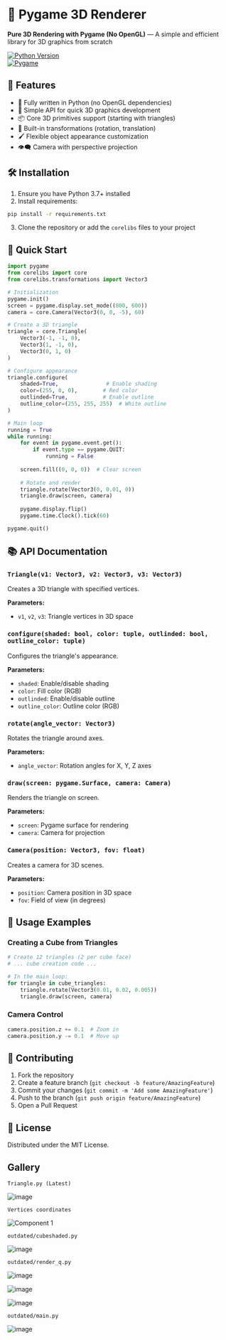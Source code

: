 # 🚀 Pygame 3D Renderer  

**Pure 3D Rendering with Pygame (No OpenGL)** — A simple and efficient library for 3D graphics from scratch  

[![Python Version](https://img.shields.io/badge/python-3.7+-blue.svg)](https://www.python.org/downloads/)  
[![Pygame](https://img.shields.io/badge/pygame-2.0+-green.svg)](https://www.pygame.org/news)  

## 🌟 Features  

- 🐍 Fully written in Python (no OpenGL dependencies)  
- 🎨 Simple API for quick 3D graphics development  
- 📦 Core 3D primitives support (starting with triangles)  
- 🔄 Built-in transformations (rotation, translation)  
- 🖌️ Flexible object appearance customization  
- 👁️‍🗨️ Camera with perspective projection  

## 🛠 Installation  

1. Ensure you have Python 3.7+ installed  
2. Install requirements:  

```bash  
pip install -r requirements.txt
```  

3. Clone the repository or add the `corelibs` files to your project  

## 🏁 Quick Start  

```python  
import pygame  
from corelibs import core  
from corelibs.transformations import Vector3  

# Initialization  
pygame.init()  
screen = pygame.display.set_mode((800, 600))  
camera = core.Camera(Vector3(0, 0, -5), 60)  

# Create a 3D triangle  
triangle = core.Triangle(  
    Vector3(-1, -1, 0),  
    Vector3(1, -1, 0),  
    Vector3(0, 1, 0)  
)  

# Configure appearance  
triangle.configure(  
    shaded=True,               # Enable shading  
    color=(255, 0, 0),        # Red color  
    outlinded=True,           # Enable outline  
    outline_color=(255, 255, 255)  # White outline  
)  

# Main loop  
running = True  
while running:  
    for event in pygame.event.get():  
        if event.type == pygame.QUIT:  
            running = False  
    
    screen.fill((0, 0, 0))  # Clear screen  
    
    # Rotate and render  
    triangle.rotate(Vector3(0, 0.01, 0))  
    triangle.draw(screen, camera)  
    
    pygame.display.flip()  
    pygame.time.Clock().tick(60)  

pygame.quit()  
```  

## 📚 API Documentation  

### `Triangle(v1: Vector3, v2: Vector3, v3: Vector3)`  
Creates a 3D triangle with specified vertices.  

**Parameters:**  
- `v1`, `v2`, `v3`: Triangle vertices in 3D space  

### `configure(shaded: bool, color: tuple, outlinded: bool, outline_color: tuple)`  
Configures the triangle's appearance.  

**Parameters:**  
- `shaded`: Enable/disable shading  
- `color`: Fill color (RGB)  
- `outlinded`: Enable/disable outline  
- `outline_color`: Outline color (RGB)  

### `rotate(angle_vector: Vector3)`  
Rotates the triangle around axes.  

**Parameters:**  
- `angle_vector`: Rotation angles for X, Y, Z axes  

### `draw(screen: pygame.Surface, camera: Camera)`  
Renders the triangle on screen.  

**Parameters:**  
- `screen`: Pygame surface for rendering  
- `camera`: Camera for projection  

### `Camera(position: Vector3, fov: float)`  
Creates a camera for 3D scenes.  

**Parameters:**  
- `position`: Camera position in 3D space  
- `fov`: Field of view (in degrees)  

## 🎯 Usage Examples  

### Creating a Cube from Triangles  
```python  
# Create 12 triangles (2 per cube face)  
# ... cube creation code ...  

# In the main loop:  
for triangle in cube_triangles:  
    triangle.rotate(Vector3(0.01, 0.02, 0.005))  
    triangle.draw(screen, camera)  
```  

### Camera Control  
```python  
camera.position.z += 0.1  # Zoom in  
camera.position.y -= 0.1  # Move up  
```  

## 🤝 Contributing  
1. Fork the repository  
2. Create a feature branch (`git checkout -b feature/AmazingFeature`)  
3. Commit your changes (`git commit -m 'Add some AmazingFeature'`)  
4. Push to the branch (`git push origin feature/AmazingFeature`)  
5. Open a Pull Request  

## 📜 License  
Distributed under the MIT License.

## Gallery 

`Triangle.py (Latest)`

![image](https://github.com/user-attachments/assets/929f0341-72dd-4fe0-b905-9d77a8712872)


`Vertices coordinates`

![Component 1](https://github.com/user-attachments/assets/a0236825-a15e-4e4b-a671-f723759bf587)

`outdated/cubeshaded.py`

![image](https://github.com/user-attachments/assets/5ea9d77f-b18c-424b-841f-a7424d2e3827)

`outdated/render_q.py`

![image](https://github.com/user-attachments/assets/d9502b04-747e-4b32-9a36-d0340381dfa5)

![image](https://github.com/user-attachments/assets/b53ac122-89c5-4fe0-80fe-ec2fda2e131b)

![image](https://github.com/user-attachments/assets/0eb44e9f-781b-4e93-b9b9-50fd569a5816)

`outdated/main.py`

![image](https://github.com/user-attachments/assets/9224a29e-d032-4d4f-adbd-3432f298e701)




